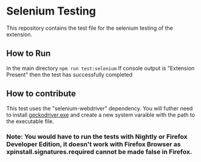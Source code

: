 # Selenium Testing
 This repository contains the test file for the selenium testing of the extension.

 ## How to Run
 In the main directory
 `npm run test:selenium`
 If console output is "Extension Present"
 then the test has successfully completed

 ## How to contribute
 This test uses the "selenium-webdriver" dependency.
  You will futher need to install [geckodriver.exe](https://github.com/mozilla/geckodriver/releases/)
  and create a new system varaible with the path to the executable file. 

### Note: You would have to run the tests with Nightly or Firefox Developer Edition, it doesn't work with Firefox Browser as xpinstall.signatures.required cannot be made false in Firefox.
